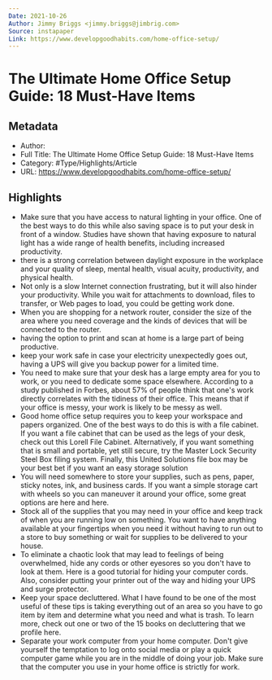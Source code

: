 ```yaml
---
Date: 2021-10-26
Author: Jimmy Briggs <jimmy.briggs@jimbrig.com>
Source: instapaper
Link: https://www.developgoodhabits.com/home-office-setup/
---
```

# The Ultimate Home Office Setup Guide: 18 Must-Have Items

## Metadata
- Author: 
- Full Title: The Ultimate Home Office Setup Guide: 18 Must-Have Items
- Category: #Type/Highlights/Article
- URL: https://www.developgoodhabits.com/home-office-setup/

## Highlights
- Make sure that you have access to natural lighting in your office. One of the best ways to do this while also saving space is to put your desk in front of a window. Studies have shown that having exposure to natural light has a wide range of health benefits, including increased productivity.
- there is a strong correlation between daylight exposure in the workplace and your quality of sleep, mental health, visual acuity, productivity, and physical health.
- Not only is a slow Internet connection frustrating, but it will also hinder your productivity. While you wait for attachments to download, files to transfer, or Web pages to load, you could be getting work done.
- When you are shopping for a network router, consider the size of the area where you need coverage and the kinds of devices that will be connected to the router.
- having the option to print and scan at home is a large part of being productive.
- keep your work safe in case your electricity unexpectedly goes out, having a UPS will give you backup power for a limited time.
- You need to make sure that your desk has a large empty area for you to work, or you need to dedicate some space elsewhere. According to a study published in Forbes, about 57% of people think that one's work directly correlates with the tidiness of their office. This means that if your office is messy, your work is likely to be messy as well.
- Good home office setup requires you to keep your workspace and papers organized. One of the best ways to do this is with a file cabinet. If you want a file cabinet that can be used as the legs of your desk, check out this Lorell File Cabinet. Alternatively, if you want something that is small and portable, yet still secure, try the Master Lock Security Steel Box filing system. Finally, this United Solutions file box may be your best bet if you want an easy storage solution
- You will need somewhere to store your supplies, such as pens, paper, sticky notes, ink, and business cards. If you want a simple storage cart with wheels so you can maneuver it around your office, some great options are here and here.
- Stock all of the supplies that you may need in your office and keep track of when you are running low on something.
  You want to have anything available at your fingertips when you need it without having to run out to a store to buy something or wait for supplies to be delivered to your house.
- To eliminate a chaotic look that may lead to feelings of being overwhelmed, hide any cords or other eyesores so you don't have to look at them.
  Here is a good tutorial for hiding your computer cords. Also, consider putting your printer out of the way and hiding your UPS and surge protector.
- Keep your space decluttered.
  What I have found to be one of the most useful of these tips is taking everything out of an area so you have to go item by item and determine what you need and what is trash. To learn more, check out one or two of the 15 books on decluttering that we profile here.
- Separate your work computer from your home computer.
  Don't give yourself the temptation to log onto social media or play a quick computer game while you are in the middle of doing your job. Make sure that the computer you use in your home office is strictly for work.
